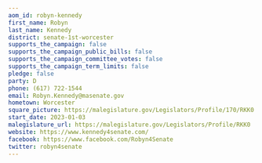 ```yaml
---
aom_id: robyn-kennedy
first_name: Robyn
last_name: Kennedy
district: senate-1st-worcester
supports_the_campaign: false
supports_the_campaign_public_bills: false
supports_the_campaign_committee_votes: false
supports_the_campaign_term_limits: false
pledge: false
party: D
phone: (617) 722-1544
email: Robyn.Kennedy@masenate.gov
hometown: Worcester
square_picture: https://malegislature.gov/Legislators/Profile/170/RKK0.jpg
start_date: 2023-01-03
malegislature_url: https://malegislature.gov/Legislators/Profile/RKK0
website: https://www.kennedy4senate.com/
facebook: https://www.facebook.com/Robyn4Senate
twitter: robyn4senate
---
```

